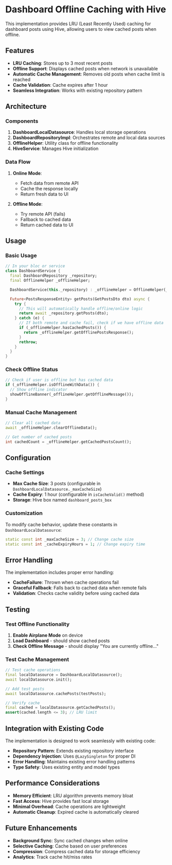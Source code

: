 # Dashboard Offline Caching with Hive

This implementation provides LRU (Least Recently Used) caching for dashboard posts using Hive, allowing users to view cached posts when offline.

## Features

- **LRU Caching**: Stores up to 3 most recent posts
- **Offline Support**: Displays cached posts when network is unavailable
- **Automatic Cache Management**: Removes old posts when cache limit is reached
- **Cache Validation**: Cache expires after 1 hour
- **Seamless Integration**: Works with existing repository pattern

## Architecture

### Components

1. **DashboardLocalDatasource**: Handles local storage operations
2. **DashboardRepositoryImpl**: Orchestrates remote and local data sources
3. **OfflineHelper**: Utility class for offline functionality
4. **HiveService**: Manages Hive initialization

### Data Flow

1. **Online Mode**:
   - Fetch data from remote API
   - Cache the response locally
   - Return fresh data to UI

2. **Offline Mode**:
   - Try remote API (fails)
   - Fallback to cached data
   - Return cached data to UI

## Usage

### Basic Usage

```dart
// In your bloc or service
class DashboardService {
  final DashboardRepository _repository;
  final OfflineHelper _offlineHelper;

  DashboardService(this._repository) : _offlineHelper = OfflineHelper(_repository);

  Future<PostsResponseEntity> getPosts(GetPostsDto dto) async {
    try {
      // This will automatically handle offline/online logic
      return await _repository.getPosts(dto);
    } catch (e) {
      // If both remote and cache fail, check if we have offline data
      if (_offlineHelper.hasCachedPosts()) {
        return _offlineHelper.getOfflinePostsResponse();
      }
      rethrow;
    }
  }
}
```

### Check Offline Status

```dart
// Check if user is offline but has cached data
if (_offlineHelper.isOfflineWithData()) {
  // Show offline indicator
  showOfflineBanner(_offlineHelper.getOfflineMessage());
}
```

### Manual Cache Management

```dart
// Clear all cached data
await _offlineHelper.clearOfflineData();

// Get number of cached posts
int cachedCount = _offlineHelper.getCachedPostsCount();
```

## Configuration

### Cache Settings

- **Max Cache Size**: 3 posts (configurable in `DashboardLocalDatasource._maxCacheSize`)
- **Cache Expiry**: 1 hour (configurable in `isCacheValid()` method)
- **Storage**: Hive box named `dashboard_posts_box`

### Customization

To modify cache behavior, update these constants in `DashboardLocalDatasource`:

```dart
static const int _maxCacheSize = 3; // Change cache size
static const int _cacheExpiryHours = 1; // Change expiry time
```

## Error Handling

The implementation includes proper error handling:

- **CacheFailure**: Thrown when cache operations fail
- **Graceful Fallback**: Falls back to cached data when remote fails
- **Validation**: Checks cache validity before using cached data

## Testing

### Test Offline Functionality

1. **Enable Airplane Mode** on device
2. **Load Dashboard** - should show cached posts
3. **Check Offline Message** - should display "You are currently offline..."

### Test Cache Management

```dart
// Test cache operations
final localDatasource = DashboardLocalDatasource();
await localDatasource.init();

// Add test posts
await localDatasource.cachePosts(testPosts);

// Verify cache
final cached = localDatasource.getCachedPosts();
assert(cached.length <= 3); // LRU limit
```

## Integration with Existing Code

The implementation is designed to work seamlessly with existing code:

- **Repository Pattern**: Extends existing repository interface
- **Dependency Injection**: Uses `@LazySingleton` for proper DI
- **Error Handling**: Maintains existing error handling patterns
- **Type Safety**: Uses existing entity and model types

## Performance Considerations

- **Memory Efficient**: LRU algorithm prevents memory bloat
- **Fast Access**: Hive provides fast local storage
- **Minimal Overhead**: Cache operations are lightweight
- **Automatic Cleanup**: Expired cache is automatically cleared

## Future Enhancements

- **Background Sync**: Sync cached changes when online
- **Selective Caching**: Cache based on user preferences
- **Compression**: Compress cached data for storage efficiency
- **Analytics**: Track cache hit/miss rates 